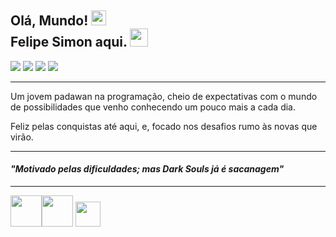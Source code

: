 ## Olá, Mundo! <img src="https://github.com/TheDudeThatCode/TheDudeThatCode/blob/master/Assets/Earth.gif" width="24px"> <br> Felipe Simon aqui. <img src="https://github.com/TheDudeThatCode/TheDudeThatCode/blob/master/Assets/Hi.gif" width="29px">
<div>
<a href="https://github.com/felipesimon" target="_blank"><img src="https://img.shields.io/badge/github-%23121011.svg?style=for-the-badge&logo=github&logoColor=white" target="_blank"></a>
<a href="https://www.linkedin.com/in/felipe-simon-39a48a7a/" target="_blank"><img src="https://img.shields.io/badge/-LinkedIn-%230077B5?style=for-the-badge&logo=linkedin&logoColor=white" target="_blank"></a>   
<a href = "mailto:simon.braga@gmail.com"><img src="https://img.shields.io/badge/Gmail-D14836?style=for-the-badge&logo=gmail&logoColor=white" target="_blank"></a>
<a href="https://instagram.com/ofefelipe/" target="_blank"><img src="https://img.shields.io/badge/-Instagram-%23E4405F?style=for-the-badge&logo=instagram&logoColor=white" target="_blank"></a>
</div>

---
Um jovem padawan na programação, cheio de expectativas com o mundo de possibilidades que venho conhecendo um pouco mais a cada dia.

Feliz pelas conquistas até aqui, e, focado nos desafios rumo às novas que virão.
 

---
#### <strong>*"Motivado pelas dificuldades; mas Dark Souls já é sacanagem"*</strong>
---
<img src="https://cdn.jsdelivr.net/gh/devicons/devicon/icons/html5/html5-original-wordmark.svg" width="50" height="50"/><img src="https://cdn.jsdelivr.net/gh/devicons/devicon/icons/css3/css3-original-wordmark.svg" width="50" height="50"/> <img src="https://cdn.jsdelivr.net/gh/devicons/devicon/icons/javascript/javascript-original.svg" width="40" height="40"/>


